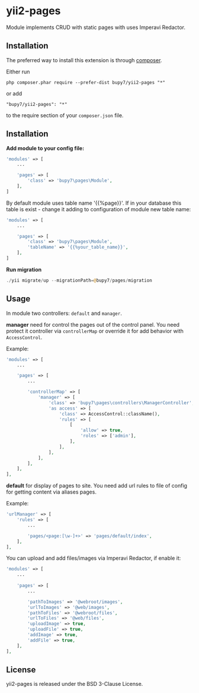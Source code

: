 yii2-pages
==========
Module implements CRUD with static pages with uses Imperavi Redactor.

Installation
------------

The preferred way to install this extension is through [composer](http://getcomposer.org/download/).

Either run

```
php composer.phar require --prefer-dist bupy7/yii2-pages "*"
```

or add

```
"bupy7/yii2-pages": "*"
```

to the require section of your `composer.json` file.


Installation
------------

**Add module to your config file:**

```php
'modules' => [
    ...

    'pages' => [
        'class' => 'bupy7\pages\Module',
    ],
]
```

By default module uses table name '{{%page}}'. If in your database this table is 
exist - change it adding to configuration of module new table name:

```php
'modules' => [
    ...

    'pages' => [
        'class' => 'bupy7\pages\Module',
        'tableName' => '{{%your_table_name}}',
    ],
]
```

**Run migration**

```php
./yii migrate/up --migrationPath=@bupy7/pages/migration
```

Usage
-----

In module two controllers: ```default``` and ```manager```.

**manager** need for control the pages out of the control panel. You need 
protect it controller via ```controllerMap``` or override it for add behavior with ```AccessControl```.

Example:

```php
'modules' => [
    ...

    'pages' => [
        ...

        'controllerMap' => [
            'manager' => [
                'class' => 'bupy7\pages\controllers\ManagerController',
                'as access' => [
                    'class' => AccessControl::className(),
                    'rules' => [
                        [
                            'allow' => true,
                            'roles' => ['admin'],
                        ],
                    ],
                ],
            ],
        ],
    ],
],
```

**default** for display of pages to site. You need add url rules to
file of config for getting content via aliases pages.

Example:

```php
'urlManager' => [
    'rules' => [
        ...

        'pages/<page:[\w-]+>' => 'pages/default/index',
    ],
],
```

You can upload and add files/images via Imperavi Redactor, if enable it:

```php
'modules' => [
    ...
    
    'pages' => [
        ...

        'pathToImages' => '@webroot/images',
        'urlToImages' => '@web/images',
        'pathToFiles' => '@webroot/files',
        'urlToFiles' => '@web/files',
        'uploadImage' => true,
        'uploadFile' => true,
        'addImage' => true,
        'addFile' => true,
    ],
],
```

License
-------

yii2-pages is released under the BSD 3-Clause License.
